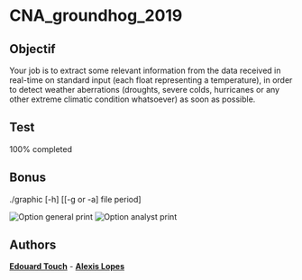 # CNA_groundhog_2019
## Objectif

Your job is to extract some relevant information from the data received in real-time on standard input (each
float representing a temperature), in order to detect weather aberrations (droughts, severe colds, hurricanes
or any other extreme climatic condition whatsoever) as soon as possible.

## Test

100% completed

## Bonus

./graphic [-h] [[-g or -a] file period]

![Option general print](link-to-image)
![Option analyst print](link-to-image)

## Authors

 **[Edouard Touch](https://github.com/Eydou)** - **[Alexis Lopes](https://github.com/LopesAlexis)**
